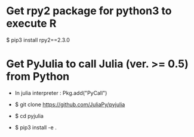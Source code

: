 # Get rpy2 package for python3 to execute R

$ pip3 install rpy2==2.3.0


# Get PyJulia to call Julia (ver. >= 0.5) from Python

* In julia interpreter : Pkg.add("PyCall")

* $ git clone https://github.com/JuliaPy/pyjulia
* $ cd pyjulia
* $ pip3 install -e .

